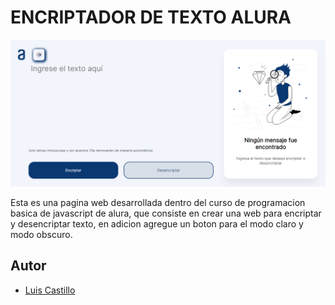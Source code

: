 # ENCRIPTADOR DE TEXTO ALURA

![Captura de pantalla](assets/vistaPrevia.png)

Esta es una pagina web desarrollada dentro del curso de programacion basica de javascript de alura, que consiste en crear una web para encriptar y desencriptar texto, en adicion agregue un boton para el modo claro y modo obscuro.

## Autor
- [Luis Castillo](https://github.com/LuisCastle08)

